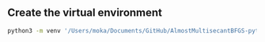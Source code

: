 ## Create the virtual environment
```bash
python3 -m venv '/Users/moka/Documents/GitHub/AlmostMultisecantBFGS-python-'
```
  